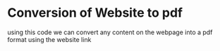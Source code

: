 <h1>Conversion of Website to pdf</h1>
using this code we can convert any content on the webpage into a pdf format using the website link
